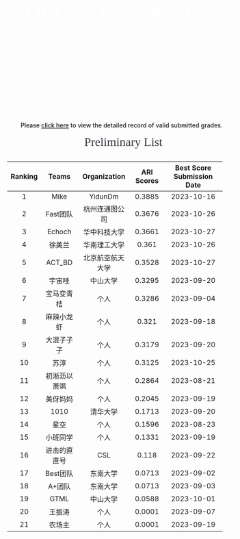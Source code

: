 <style>
.ICDM-banner {
    width: 100%;
    background-image: url("https://mdn.alipayobjects.com/huamei_qcdryc/afts/img/A*c41lRYAbTeYAAAAAAAAAAAAADgOBAQ/original");
    background-size: cover;
    background-repeat:no-repeat;
    font-family: AlibabaPuHuiTi_2_85_Bold;
    padding: 28px;
    color:#fff;
    font-size: 36px;
    font-weight: 700;
}
.p20{
    padding:0 20px;
}
.ICDM-part-title {
    height: 45px;
    width: 100%;
    font-family: AlibabaPuHuiTi_2_85_Bold;
    font-size: 28px;
    color: rgba(26, 27, 37, 0.88);
     font-weight:500;
     margin:15px 0;
     text-align:center;
}
.ICDM-part-text {
    font-family: PingFangSC;
    font-weight: 400;
    font-size: 14px;
    color: rgba(26, 27, 37, 0.65);
    line-height: 25px;
}
</style>

<div class="ICDM-banner">
    ICDM 2023 Competition Results List
    <div class="ICDM-part-text" style="color:#fff;">
    The evaluation function of the preliminary and semi-final stage is calculated according to Adjusted rand score (ARI). The result is the highest score in history, and the score list is updated on the website every day (T+1).
    <br>
    <strong style="color:#fff;">Contestants are requested to name the submitted txt file as "{team name}(required)-{organization name}(required)-{index}(optional).txt", for example "MaXiaoan-Individual.txt", "David-XXUniversity-exp1.txt".</strong>
    </div>
</div>

<div style="margin-top: 16px; font-weight: 500; text-align: right;">Please <a href='https://github.com/TuGraph-family/tugraph-db/discussions/284' target='_blank'>click here</a> to view the detailed record of valid submitted grades.</div>


<div class="ICDM-part-title p20">
Preliminary List
</div>

| Ranking | Teams | Organization | ARI Scores | Best Score Submission Date |
|:--------------------:|:----------------------:|:----------------------:|:--------------------:|:----------------------:|
|1|Mike|YidunDm|0.3885|2023-10-16|
|2|Fast团队|杭州连通图公司|0.3676|2023-10-26|
|3|Echoch|华中科技大学|0.3661|2023-10-27|
|4|徐美兰|华南理工大学|0.361|2023-10-26|
|5|ACT_BD|北京航空航天大学|0.3528|2023-10-27|
|6|宇宙哇|中山大学|0.3295|2023-09-20|
|7|宝马变青桔|个人|0.3286|2023-09-04|
|8|麻辣小龙虾|个人|0.321|2023-09-18|
|9|大混子子子|个人|0.3179|2023-09-20|
|10|苏淳|个人|0.3125|2023-10-25|
|11|初淅沥以萧飒|个人|0.2864|2023-08-21|
|12|美伢妈妈|个人|0.2045|2023-09-19|
|13|1010|清华大学|0.1713|2023-09-20|
|14|星空|个人|0.1596|2023-08-23|
|15|小班同学|个人|0.1331|2023-09-19|
|16|进击的直直号|CSL|0.118|2023-09-22|
|17|Best团队|东南大学|0.0713|2023-09-02|
|18|A+团队|东南大学|0.0713|2023-09-03|
|19|GTML|中山大学|0.0588|2023-10-01|
|20|王振涛|个人|0.0001|2023-09-07|
|21|农场主|个人|0.0001|2023-09-19|
